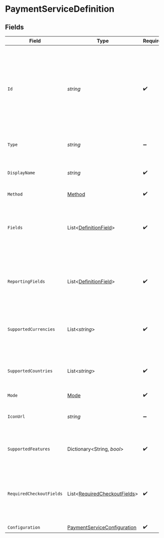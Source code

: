 # PaymentServiceDefinition


## Fields

| Field                                                                                                                                       | Type                                                                                                                                        | Required                                                                                                                                    | Description                                                                                                                                 | Example                                                                                                                                     |
| ------------------------------------------------------------------------------------------------------------------------------------------- | ------------------------------------------------------------------------------------------------------------------------------------------- | ------------------------------------------------------------------------------------------------------------------------------------------- | ------------------------------------------------------------------------------------------------------------------------------------------- | ------------------------------------------------------------------------------------------------------------------------------------------- |
| `Id`                                                                                                                                        | *string*                                                                                                                                    | :heavy_check_mark:                                                                                                                          | The definition ID of the payment service that can be configured. This is the underlying provider followed by a dash followed by the method. | adyen-ideal                                                                                                                                 |
| `Type`                                                                                                                                      | *string*                                                                                                                                    | :heavy_minus_sign:                                                                                                                          | Always `payment-service-definition`.                                                                                                        | payment-service-definition                                                                                                                  |
| `DisplayName`                                                                                                                               | *string*                                                                                                                                    | :heavy_check_mark:                                                                                                                          | A human friendly name for this service.                                                                                                     | iDEAL                                                                                                                                       |
| `Method`                                                                                                                                    | [Method](../../Models/Components/Method.md)                                                                                                 | :heavy_check_mark:                                                                                                                          | N/A                                                                                                                                         |                                                                                                                                             |
| `Fields`                                                                                                                                    | List<[DefinitionField](../../Models/Components/DefinitionField.md)>                                                                         | :heavy_check_mark:                                                                                                                          | A list of credentials and related fields which can be configured for this service.                                                          |                                                                                                                                             |
| `ReportingFields`                                                                                                                           | List<[DefinitionField](../../Models/Components/DefinitionField.md)>                                                                         | :heavy_check_mark:                                                                                                                          | A list of reporting fields which can be configured for this service.                                                                        |                                                                                                                                             |
| `SupportedCurrencies`                                                                                                                       | List<*string*>                                                                                                                              | :heavy_check_mark:                                                                                                                          | A list of three-letter ISO currency codes that this service supports.                                                                       | [<br/>"USD",<br/>"GBP",<br/>"EUR",<br/>"AUD"<br/>]                                                                                          |
| `SupportedCountries`                                                                                                                        | List<*string*>                                                                                                                              | :heavy_check_mark:                                                                                                                          | A list of two-letter ISO country codes that this service supports.                                                                          | US                                                                                                                                          |
| `Mode`                                                                                                                                      | [Mode](../../Models/Components/Mode.md)                                                                                                     | :heavy_check_mark:                                                                                                                          | N/A                                                                                                                                         | card                                                                                                                                        |
| `IconUrl`                                                                                                                                   | *string*                                                                                                                                    | :heavy_minus_sign:                                                                                                                          | An icon to display for the payment service.                                                                                                 | https://example.com/icons/adyen-ideal.svg                                                                                                   |
| `SupportedFeatures`                                                                                                                         | Dictionary<String, *bool*>                                                                                                                  | :heavy_check_mark:                                                                                                                          | Features supported by the payment service.                                                                                                  |                                                                                                                                             |
| `RequiredCheckoutFields`                                                                                                                    | List<[RequiredCheckoutFields](../../Models/Components/RequiredCheckoutFields.md)>                                                           | :heavy_check_mark:                                                                                                                          | A list of condition that define when some fields must be provided with a transaction request.                                               |                                                                                                                                             |
| `Configuration`                                                                                                                             | [PaymentServiceConfiguration](../../Models/Components/PaymentServiceConfiguration.md)                                                       | :heavy_check_mark:                                                                                                                          | N/A                                                                                                                                         |                                                                                                                                             |